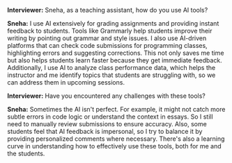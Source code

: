**Interviewer:** Sneha, as a teaching assistant, how do you use AI tools?

**Sneha:** I use AI extensively for grading assignments and providing instant feedback to students. Tools like Grammarly help students improve their writing by pointing out grammar and style issues. I also use AI-driven platforms that can check code submissions for programming classes, highlighting errors and suggesting corrections. This not only saves me time but also helps students learn faster because they get immediate feedback. Additionally, I use AI to analyze class performance data, which helps the instructor and me identify topics that students are struggling with, so we can address them in upcoming sessions.

**Interviewer:** Have you encountered any challenges with these tools?

**Sneha:** Sometimes the AI isn't perfect. For example, it might not catch more subtle errors in code logic or understand the context in essays. So I still need to manually review submissions to ensure accuracy. Also, some students feel that AI feedback is impersonal, so I try to balance it by providing personalized comments where necessary. There's also a learning curve in understanding how to effectively use these tools, both for me and the students.